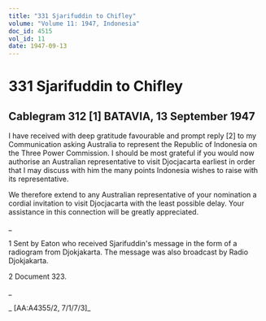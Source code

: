 ```yaml
---
title: "331 Sjarifuddin to Chifley"
volume: "Volume 11: 1947, Indonesia"
doc_id: 4515
vol_id: 11
date: 1947-09-13
---
```


# 331 Sjarifuddin to Chifley

## Cablegram 312 [1] BATAVIA, 13 September 1947

I have received with deep gratitude favourable and prompt reply [2] to my Communication asking Australia to represent the Republic of Indonesia on the Three Power Commission. I should be most grateful if you would now authorise an Australian representative to visit Djocjacarta earliest in order that I may discuss with him the many points Indonesia wishes to raise with its representative.

We therefore extend to any Australian representative of your nomination a cordial invitation to visit Djocjacarta with the least possible delay. Your assistance in this connection will be greatly appreciated.

_

1 Sent by Eaton who received Sjarifuddin's message in the form of a radiogram from Djokjakarta. The message was also broadcast by Radio Djokjakarta.

2 Document 323.

_

_ [AA:A4355/2, 7/1/7/3]_
